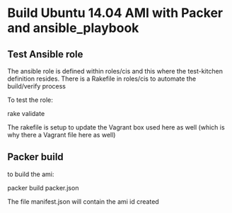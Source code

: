 # Build Ubuntu 14.04 AMI with Packer and ansible_playbook

## Test Ansible role
The ansible role is defined within roles/cis and this where the test-kitchen
definition resides. There is a Rakefile in roles/cis to automate the build/verify process

To test the role:

rake validate

The rakefile is setup to update the Vagrant box used here as well (which is
  why there a Vagrant file here as well)

## Packer build

to build the ami:

packer build packer.json

The file manifest.json will contain the ami id created
